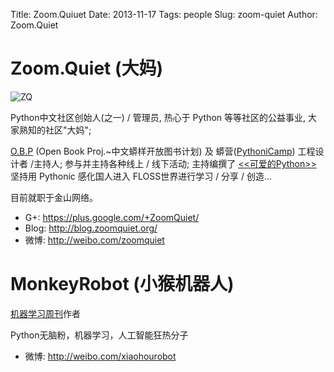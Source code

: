 Title: Zoom.Quiuet
Date: 2013-11-17
Tags: people
Slug: zoom-quiet
Author: Zoom.Quiet


# Zoom.Quiet (大妈)

![ZQ](http://pyconcn.qiniudn.com/images/volunteer/zhouqi.png)

Python中文社区创始人(之一) / 管理员,
热心于 Python 等等社区的公益事业, 大家熟知的社区"大妈";

[O.B.P](http://code.google.com/p/openbookproject/)
(Open Book Proj.~中文蟒样开放图书计划)
及
蟒营([PythoniCamp](http://code.google.com/p/kcpycamp/wiki/PythoniCamp))
工程设计者 /主持人;
参与并主持各种线上 / 线下活动;
主持编撰了
[<<可爱的Python>>](http://book.douban.com/subject/3884108/)
坚持用 Pythonic 感化国人进入 FLOSS世界进行学习 / 分享 / 创造...

目前就职于金山网络。

- G+:   https://plus.google.com/+ZoomQuiet/
- Blog: http://blog.zoomquiet.org/
- 微博:  http://weibo.com/zoomquiet


# MonkeyRobot (小猴机器人)

[机器学习周刊](ztl2004.github.io/MachineLearningWeekly/all_issues.html)作者

Python无脑粉，机器学习，人工智能狂热分子

- 微博:  http://weibo.com/xiaohourobot

